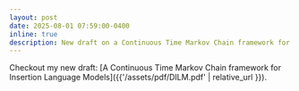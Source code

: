 ```yaml
---
layout: post
date: 2025-08-01 07:59:00-0400
inline: true
description: New draft on a Continuous Time Markov Chain framework for Insertion Language Models is out!
---
```


Checkout my new draft: [A Continuous Time Markov Chain framework for Insertion Language Models]({{'/assets/pdf/DILM.pdf' | relative_url }}). 